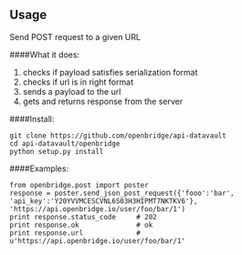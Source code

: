 ## Usage
Send POST  request to a given URL

####What it does:

  1. checks if payload satisfies serialization format
  2. checks if url is in right format
  3. sends a payload to the url
  4. gets and returns response from the server

####Install:

    git clone https://github.com/openbridge/api-datavault
    cd api-datavault/openbridge
    python setup.py install

####Examples:
    
    from openbridge.post import poster
    response = poster.send_json_post_request({'fooo':'bar', 'api_key':'Y20YVVMCESCVNL6S03H3HIPMT7NKTKV6'}, 'https://api.openbridge.io/user/foo/bar/1')
    print response.status_code     # 202
    print response.ok              # ok
    print response.url             # u'https://api.openbridge.io/user/foo/bar/1' 
